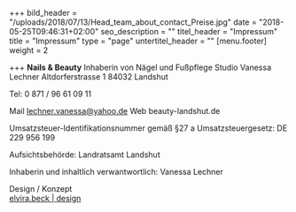 +++
bild_header = "/uploads/2018/07/13/Head_team_about_contact_Preise.jpg"
date = "2018-05-25T09:46:31+02:00"
seo_description = ""
titel_header = "Impressum"
title = "Impressum"
type = "page"
untertitel_header = ""
[menu.footer]
weight = 2

+++
**Nails & Beauty**
Inhaberin von Nägel und Fußpflege Studio
Vanessa Lechner
Altdorferstrasse 1
84032 Landshut

Tel: 0 871 / 96 61 09 11

Mail  lechner.vanessa@yahoo.de
Web beauty-landshut.de

Umsatzsteuer-Identifikationsnummer gemäß §27 a Umsatzsteuergesetz:
DE 229 956 199

Aufsichtsbehörde: Landratsamt Landshut

Inhaberin und inhaltlich verwantwortlich:
Vanessa Lechner

Design / Konzept  
[elvira.beck | design](https://elvirabeck-design.de)